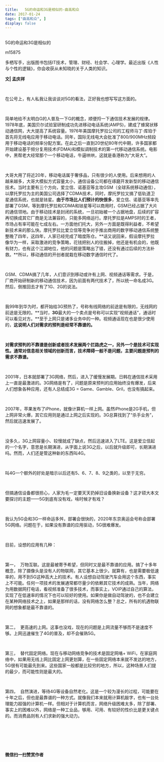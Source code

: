 ```yaml
---
title:   5G的命运和3G是相似的-曲高和众
date: 2017-01-24
tags: ["曲高和众", ]
display: false
---
```



## 



5G的命运和3G是相似的




m15875




多栖写手，出版图书包括IT技术，管理、财经、社会学、心理学。最近出版《人性与个性的逻辑》，你会收获从未知晓的关于人类的知识。


**文| 孟庆祥**

&nbsp;

在公号上，有人私我让我谈谈对5G的看法，正好我也想写写这方面的。

&nbsp;

简单地给不太明白G的人普及一下G的概念，顺便捋一下通信技术发展的规律。1978年底，美国贝尔试验室研制成功先进移动电话系统(AMPS)，建成了蜂窝状移动通信网，大大提高了系统容量。1976年美国摩托罗拉公司的工程师马丁·库珀于首先将无线电应用于移动电话。同年，国际无线电大会批准了800/900MHz频段用于移动电话的频率分配方案。在此之后一直到20世纪80年代中期，许多国家都开始建设基于频分复用技术(FDMA)和模拟调制技术的第一代移动通信系统。电影中，黑帮老大经常那个一个移动电话，牛逼哄哄，这就是香港称为“大哥大”。

&nbsp;

大哥大用了将近20年，移动电话属于奢侈品，只有很少的人使用。后来想用的人越来越多，大哥大模拟方式容量太小，通信设备公司都在琢磨开发新型的移动通信技术。当时主要有三个方向，爱立信、诺基亚等主攻GSM（全球系统移动通信），以摩托罗拉为主的美国公司选择了CDMA技术，同时，摩托罗拉又搞了低轨道卫星通信系统，也就是铱星。**由于市场比人们预计的快很多**，爱立信、诺基亚等率先部署了GSM，等到摩托罗拉和CDMA和铱星等可以商用时，GSM已经占据了大片的通信领地。由于移动技术是封闭的系统，一旦初始被一个占据地盘，后续的扩容再切换成其它厂商是无法兼容的，只能多网络运行。摩托罗拉是AMPS时的王者，市场占有率可能在七成左右。一方面他们托大，另外一方面是既得利益者，不希望新技术来的那么快。摩托罗拉比爱立信等竞争对手推出商用的数字移动通信系统整整晚了四年，这四年，人家已经完成了暗度陈仓。**话又说回来，假设摩托罗拉像华为一样，采取激进的竞争策略，花钱把别人的往搬掉，他还是有机会的，他既有财力，也有这个江湖地位，他的问题是策略出了错，还没有通过后续的方法补救。**所以，移动通信的开创者就栽在移动数字通信时代了。

&nbsp;

GSM、CDMA搞了几年，人们意识到移动或许有上网、视频通话等需求。于是，厂商开始研制新的移动通信技术，因为前面有两代技术了，所以统一命名成3G。然后，倒推回去才有了1G、2G的说法。

&nbsp;

我99年到华为时，都开始给3G预热了，号称有线网络的前途是有限的，无线网的前途是无限的。**当时，****3G****最大的一个卖点是号称可以实现“视频通话”，通话时可以看见对方。**至于上网只是诸多业务中的一种。视频通话现在也是很少使用的，**这说明人们对需求的预判是经常不靠谱的。**

&nbsp;

**对需求预判的不靠谱是创新或者技术发展两个拦路虎之一，另外一个是技术可实现性。通常对信息相关领域的创新而言，技术障碍一般不是问题，主要问题是预判的需求不靠谱。**

&nbsp;

2001年，日本就部署了3G网络，然后，进入了缓慢发展期。日韩在通信技术采用上一直是最激进的。3G网络是有了，问题是原来预判的应用始终没有爆发，后来人们想象各种应用，还有人总结成3G = Game、Gamble、Gril，也没有搞起来。

&nbsp;

2007年，苹果发布了iPhone，就像计算机一样上网。虽然iPhone是2G手机，但上网非常火爆，其它应用则是通过上网之后实现的。3G总算找到了“杀手业务”，然后就迅速发展了。

&nbsp;

没多久，3G上网容量小、较慢就成了缺点，然后迅速进入了LTE。这是爱立信起的一个名字，意思是长期演进，从字面上说3G之后，以后就升级即可，长期演进吗。然而，人们还是管这种新的东西叫4G。

&nbsp;

叫4G一个额外的好处是暗示以后还有5、6、7、8、9之类的，以至于无穷。

&nbsp;

但搞通信设备都很担心，人家为毛一定要天天扔掉旧设备换新设备？这才硕大本文要探讨的主题——5G到底有没有戏，啥时候才有戏？

&nbsp;

我认为5G会和3G一样命运多舛，部署会很快的，2020年东京奥运会号称会部署5G网络。问题在于，如果没有靠谱的应用驱动，5G很难爆发。

&nbsp;

目前，设想的应用有几种：

&nbsp;

第一，&nbsp;&nbsp;万物互联。这是最被寄予希望，但同时又是最不靠谱的应用。搞了十多年概念，除了摄像头是没有人的物联网，其它基本上很少。就算有，也是需要极低速率的，用不到5G这种高大上的技术。有人设想自动驾驶汽车会用这个东西，事实上不可能。任何一项技术的发展通常都尽量少的依赖其它技术的成熟。当年，网络为用数据网打电话，看视频准备了很多技术，而事实上，VOIP通过自己的算法，实现了在低速率的情况下也可以较好的使用。如果你是做自动驾驶的，也不会建立在某种网络技术之上，如果是那样的话，没有网络怎么整？总之，所有的机遇物联网的想象都是最不靠谱的。

&nbsp;

第二，&nbsp;&nbsp;更高速的上网。这事也没戏，现在的问题是上网流量不够而不是速度不够。上网迅速催生了4G的普及，却不会催熟5G。

&nbsp;

第三，&nbsp;&nbsp;替代固定网络。现在与移动网络竞争的技术是固定网咯+ WiFi，在家庭网络中，如果用无线上网比固定上网更划算，在一些固定网络本来就不发达的地方，5G很有可能最先到来。这些国家一般都是比较穷的地方，所以，这种场景人们提的最少，而可能性则是最大的。

&nbsp;

第四，&nbsp;&nbsp;自然演进，等待4G等设备自然老化。这是一个较为漫长的过程，可能要在十年之后，但也是最靠谱的一种方式。就像我们本来就用计算机敲字，也有一台处理能力超强的计算机一样。但相对于计算机而言，网络升级困难太多，除了部署、事实上的困难以外，网络是一种工业品，够用、可用、有较好的性价比是更关键点的。而消费品则有人们求新的强大动力。

&nbsp;

&nbsp;

&nbsp;




**微信扫一扫赞赏作者**